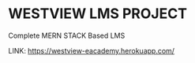 # WESTVIEW LMS PROJECT
 Complete MERN STACK Based LMS
 
 LINK: https://westview-eacademy.herokuapp.com/
